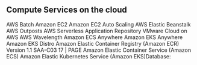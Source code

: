 ## Compute Services on the cloud
AWS Batch
Amazon EC2
Amazon EC2 Auto Scaling
AWS Elastic Beanstalk
AWS Outposts
AWS Serverless Application Repository
VMware Cloud on AWS
AWS Wavelength
Amazon ECS Anywhere
Amazon EKS Anywhere
Amazon EKS Distro
Amazon Elastic Container Registry (Amazon ECR) Version 1.1 SAA-C03 17 | PAGE
Amazon Elastic Container Service (Amazon ECS)
Amazon Elastic Kubernetes Service (Amazon EKS)Database:
